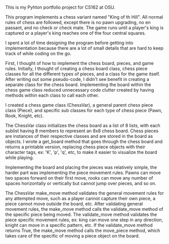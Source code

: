 This is my Pyhton portfolio project for CS162 at OSU. 

This program implements a chess variant named "King of th Hill". All normal rules of chess are followed, except there is no 
pawn upgrading, no en passant, and no check or check mate. The game runs until a player's king is captured or a player's king
reaches one of the four central squares. 

I spent a lot of time designing the program before getting into implementation because
there are a lot of small details that are hard to keep track of while coding on the go. 

First, I thought of how to implement the chess board, pieces, and game rules. Initially, I thought of creating a chess board
class, chess piece classes for all the different types of pieces, and a class for the game itself. After writing out some pseudo-code,
I didn't see benefit in creating a separate class for the chess board. Implementing the board within the chess game class reduced 
unnecessary code clutter created by having methods within each class to call each other. 

I created a chess game class (ChessVar), a general parent chess piece class (Piece), and specific sub classes for each type of chess piece (Pawn, Rook, Knight, etc). 

The ChessVar class initializes the chess board as a list of 8 lists, with each sublist having 
8 members to represent an 8x8 chess board. Chess pieces are instances of their respective
classes and are stored in the board as objects. I wrote a get_board method that goes
through the chess board and returns a printable version, replacing chess piece objects with 
their character tags, ex: 'K', 'p', 'q', etc, to make it easier to visualize the board while
playing. 

Implementing the board and placing the pieces was relatively simple, the harder part was
implementing the piece movement rules. Pawns can move two spaces forward on their first move,
rooks can move any number of spaces horizontally or vertically but cannot jump over pieces, 
and so on. 

The ChessVar make_move method validates the general movement rules for any attempted move, 
such as a player cannot capture their own piece, a piece cannot move outside the board, etc.
After validating general movement rules, the make_move method calls the validate_move method
of the specific piece being moved. The validate_move method validates the piece specific 
movement rules, ex: king can move one step in any direction, knight can move in a specific 
pattern, etc. If the validate_move method returns True, the make_move method calls the
move_piece method, which takes care of the specific of moving a piece object on the board.


